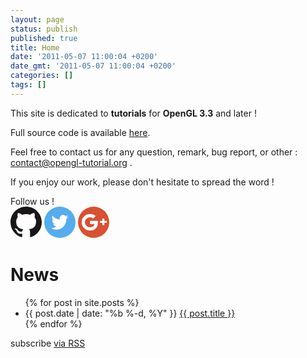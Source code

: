 ```yaml
---
layout: page
status: publish
published: true
title: Home
date: '2011-05-07 11:00:04 +0200'
date_gmt: '2011-05-07 11:00:04 +0200'
categories: []
tags: []
---
```

<p>This site is dedicated to <strong>tutorials</strong> for <strong>OpenGL 3.3</strong> and later !</p>
<p>Full source code is available <a title="Download" href="{{ site.baseurl }}/download">here</a>.</p>
<p>Feel free to contact us for any question, remark, bug report, or other : <a href="mailto:contact@opengl-tutorial.org">contact@opengl-tutorial.org</a> .</p>
<p>If you enjoy our work, please don't hesitate to spread the word !</p>
<p>Follow us ! <br>
  <a href="https://github.com/opengl-tutorials/ogl" target="_blank" style="text-decoration:none;" >
    <svg enable-background="new 0 0 32 32" height="50px" id="Layer_1" version="1.0" viewBox="0 0 32 32" width="50px" xml:space="preserve" xmlns="http://www.w3.org/2000/svg" xmlns:xlink="http://www.w3.org/1999/xlink"><path clip-rule="evenodd" d="M16.003,0C7.17,0,0.008,7.162,0.008,15.997  c0,7.067,4.582,13.063,10.94,15.179c0.8,0.146,1.052-0.328,1.052-0.752c0-0.38,0.008-1.442,0-2.777  c-4.449,0.967-5.371-2.107-5.371-2.107c-0.727-1.848-1.775-2.34-1.775-2.34c-1.452-0.992,0.109-0.973,0.109-0.973  c1.605,0.113,2.451,1.649,2.451,1.649c1.427,2.443,3.743,1.737,4.654,1.329c0.146-1.034,0.56-1.739,1.017-2.139  c-3.552-0.404-7.286-1.776-7.286-7.906c0-1.747,0.623-3.174,1.646-4.292C7.28,10.464,6.73,8.837,7.602,6.634  c0,0,1.343-0.43,4.398,1.641c1.276-0.355,2.645-0.532,4.005-0.538c1.359,0.006,2.727,0.183,4.005,0.538  c3.055-2.07,4.396-1.641,4.396-1.641c0.872,2.203,0.323,3.83,0.159,4.234c1.023,1.118,1.644,2.545,1.644,4.292  c0,6.146-3.74,7.498-7.304,7.893C19.479,23.548,20,24.508,20,26c0,2,0,3.902,0,4.428c0,0.428,0.258,0.901,1.07,0.746  C27.422,29.055,32,23.062,32,15.997C32,7.162,24.838,0,16.003,0z" fill="#181616" fill-rule="evenodd"/><g/><g/><g/><g/><g/><g/></svg>
  </a>
  <a href="https://twitter.com/GraphicsTut" target="_blank" style="text-decoration:none;">
    <svg enable-background="new 0 0 48 48" height="50px" width="50px" id="Layer_1" version="1.1" viewBox="0 0 48 48" xml:space="preserve" xmlns="http://www.w3.org/2000/svg" xmlns:xlink="http://www.w3.org/1999/xlink"><circle cx="24" cy="24" fill="#55ACEE" r="24"/><g><g><path d="M36.8,15.4c-0.9,0.5-2,0.8-3,0.9c1.1-0.7,1.9-1.8,2.3-3.1c-1,0.6-2.1,1.1-3.4,1.4c-1-1.1-2.3-1.8-3.8-1.8    c-2.9,0-5.3,2.5-5.3,5.7c0,0.4,0,0.9,0.1,1.3c-4.4-0.2-8.3-2.5-10.9-5.9c-0.5,0.8-0.7,1.8-0.7,2.9c0,2,0.9,3.7,2.3,4.7    c-0.9,0-1.7-0.3-2.4-0.7c0,0,0,0.1,0,0.1c0,2.7,1.8,5,4.2,5.6c-0.4,0.1-0.9,0.2-1.4,0.2c-0.3,0-0.7,0-1-0.1    c0.7,2.3,2.6,3.9,4.9,3.9c-1.8,1.5-4.1,2.4-6.5,2.4c-0.4,0-0.8,0-1.3-0.1c2.3,1.6,5.1,2.6,8.1,2.6c9.7,0,15-8.6,15-16.1    c0-0.2,0-0.5,0-0.7C35.2,17.6,36.1,16.6,36.8,15.4z" fill="#FFFFFF"/></g></g></svg>
  </a>
  <a href="https://plus.google.com/107410003823545892786" target="_blank" style="text-decoration:none;">
    <svg enable-background="new 0 0 128 128" height="50px" id="Layer_1" version="1.1" viewBox="0 0 128 128" width="50px" xml:space="preserve" xmlns="http://www.w3.org/2000/svg" xmlns:xlink="http://www.w3.org/1999/xlink"><g><circle cx="64" cy="64" fill="#D95032" r="64"/><g><g><path d="M49.424,97.875c-19.018,0-34.491-15.193-34.491-33.874c0-18.68,15.473-33.875,34.491-33.875     c8.318,0,16.354,2.952,22.624,8.309l-8.771,9.899c-3.838-3.279-8.758-5.086-13.853-5.086c-11.652,0-21.13,9.31-21.13,20.752     c0,11.441,9.479,20.75,21.13,20.75c9.858,0,16.311-4.723,18.407-13.197H49.587V58.432h32.347v6.562     C81.934,84.659,68.869,97.875,49.424,97.875z" fill="#FFFFFF"/></g><polygon fill="#FFFFFF" points="117.934,58.438 107.934,58.438 107.934,48.438 99.934,48.438 99.934,58.438 89.934,58.438     89.934,66.438 99.934,66.438 99.934,76.438 107.934,76.438 107.934,66.438 117.934,66.438   "/></g></g></svg>
  </a>
</p>
<div class="home">

  <h1>News</h1>

  <ul class="posts">
    {% for post in site.posts %}
      <li>
        <span class="post-date">{{ post.date | date: "%b %-d, %Y" }}</span>
        <a class="post-link" href="{{ site.baseurl }}{{ post.url }}">{{ post.title }}</a>
      </li>
    {% endfor %}
  </ul>

  <p class="rss-subscribe">subscribe <a href="{{ "/feed.xml" | prepend: site.baseurl }}">via RSS</a></p>

</div>
